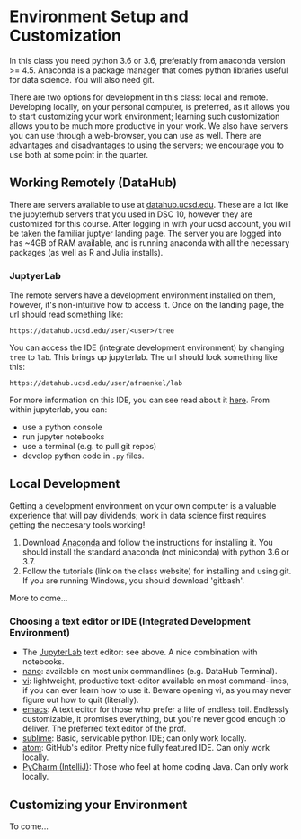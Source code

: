 
# Environment Setup and Customization

In this class you need python 3.6 or 3.6, preferably from anaconda
version >= 4.5. Anaconda is a package manager that comes python
libraries useful for data science. You will also need git.

There are two options for development in this class: local and
remote. Developing locally, on your personal computer, is preferred,
as it allows you to start customizing your work environment; learning
such customization allows you to be much more productive in your
work. We also have servers you can use through a web-browser, you can
use as well. There are advantages and disadvantages to using the
servers; we encourage you to use both at some point in the quarter.

## Working Remotely (DataHub)

There are servers available to use at
[datahub.ucsd.edu](datahub.ucsd.edu). These are a lot like the
jupyterhub servers that you used in DSC 10, however they are
customized for this course. After logging in with your ucsd account,
you will be taken the familiar juptyer landing page. The server you
are logged into has ~4GB of RAM available, and is running anaconda
with all the necessary packages (as well as R and Julia installs).

### JuptyerLab

The remote servers have a development environment installed on them,
however, it's non-intuitive how to access it. Once on the landing
page, the url should read something like:
```
https://datahub.ucsd.edu/user/<user>/tree
```
You can access the IDE (integrate development environment) by changing
`tree` to `lab`. This brings up jupyterlab. The url should look
something like this:
```
https://datahub.ucsd.edu/user/afraenkel/lab
```

For more information on this IDE, you can see read about it
[here](https://jupyterlab.readthedocs.io/en/stable/). From within
jupyterlab, you can:
* use a python console
* run jupyter notebooks
* use a terminal (e.g. to pull git repos)
* develop python code in `.py` files.


## Local Development

Getting a development environment on your own computer is a valuable
experience that will pay dividends; work in data science first
requires getting the neccesary tools working! 

1. Download [Anaconda](https://www.anaconda.com/download/) and follow
   the instructions for installing it. You should install the standard
   anaconda (not miniconda) with python 3.6 or 3.7.
2. Follow the tutorials (link on the class website) for installing and
   using git. If you are running Windows, you should download 'gitbash'.
   
More to come...

### Choosing a text editor or IDE (Integrated Development Environment)

* The [JupyterLab](https://jupyterlab.readthedocs.io/en/stable/) text editor: see above. A nice combination with notebooks.
* [nano](https://www.nano-editor.org): available on most unix commandlines (e.g. DataHub Terminal).
* [vi](https://en.wikipedia.org/wiki/Vi): lightweight, productive text-editor available on most
  command-lines, if you can ever learn how to use it. Beware opening
  vi, as you may never figure out how to quit (literally).
* [emacs](https://www.gnu.org/s/emacs/): A text editor for those who prefer a life of endless
  toil. Endlessly customizable, it promises everything, but you're
  never good enough to deliver. The preferred text editor of the prof.
* [sublime](https://www.sublimetext.com/): Basic, servicable python
  IDE; can only work locally.
* [atom](https://atom.io/): GitHub's editor. Pretty nice fully
  featured IDE. Can only work locally.
* [PyCharm (IntelliJ)](https://www.jetbrains.com/pycharm/): Those who
  feel at home coding Java. Can only work locally.

## Customizing your Environment

To come...


